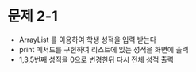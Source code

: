 # 문제 2-1

- ArrayList 를 이용하여 학생 성적을 입력 받는다
- print 메서드를 구현하여 리스트에 있는 성적을 화면에 출력
- 1,3,5번째 성적을 0으로 변경한뒤 다시 전체 성적 출력